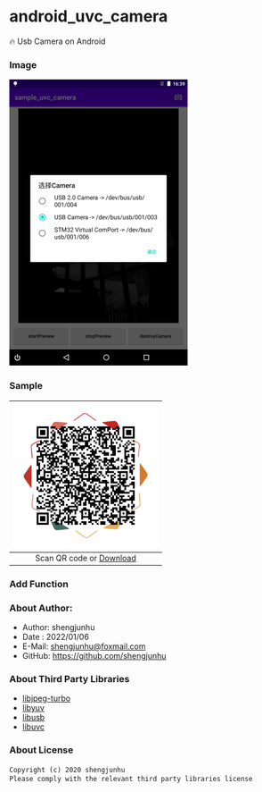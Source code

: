 # android_uvc_camera
🔥 Usb Camera on Android

### Image
<img src="doc/img/screenshot_1.png" width="320px"/>

### Sample
| <img src="doc/img/qr_apk.png" width="260px" /> |
| :--------:                      |
| Scan QR code or [Download][1]   |

### Add Function

### About Author:
- Author: shengjunhu
- Date  : 2022/01/06
- E-Mail: shengjunhu@foxmail.com
- GitHub: https://github.com/shengjunhu

### About Third Party Libraries
- [libjpeg-turbo][2]
- [libyuv][3]
- [libusb][4]
- [libuvc][5]

### About License
```
Copyright (c) 2020 shengjunhu
Please comply with the relevant third party libraries license
```

[1]: https://github.com/shengjunhu/android_usb_camera/raw/master/doc/apk/android_usb_camera.apk
[2]: https://github.com/libjpeg-turbo/libjpeg-turbo
[3]: https://chromium.googlesource.com/external/libyuv
[4]: https://github.com/libusb/libusb
[5]: https://github.com/libuvc/libuvc
